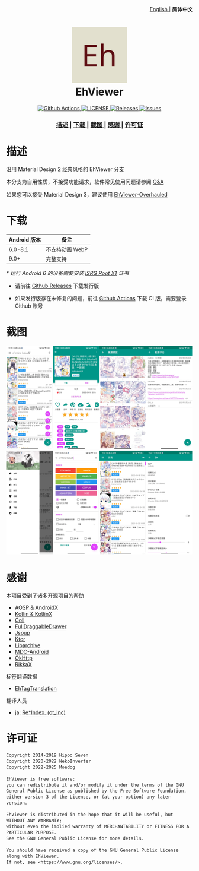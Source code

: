 <p align="right">
  <a href="/README.md">
  English
  </a>
  <span> | </span>
  <strong>简体中文</strong>
</p>

<h1 align="center">
  <img src="https://github.com/EhViewer-NekoInverter/Arts/blob/main/launcher_icon-web.webp" width="150" alt="EhViewer">
  <br>EhViewer<br>
</h1>

<p align="center">
  <a href="https://github.com/EhViewer-NekoInverter/EhViewer/actions/workflows/ci.yml">
    <img src="https://img.shields.io/github/actions/workflow/status/EhViewer-NekoInverter/EhViewer/ci.yml?style=flat-square" alt="Github Actions">
  </a>
  <a href="/LICENSE">
    <img src="https://img.shields.io/github/license/EhViewer-NekoInverter/EhViewer?style=flat-square" alt="LICENSE">
  </a>
  <a href="https://github.com/EhViewer-NekoInverter/Ehviewer/releases">
    <img src="https://img.shields.io/github/v/release/EhViewer-NekoInverter/Ehviewer?style=flat-square&include_prereleases" alt="Releases">
  </a>
  <a href="https://github.com/EhViewer-NekoInverter/EhViewer/issues">
    <img src="https://img.shields.io/github/issues/EhViewer-NekoInverter/EhViewer?style=flat-square" alt="Issues">
  </a>
</p>

<div align="center">
  <h3>
    <a href="#描述">
    描述
    </a>
    <span> | </span>
    <a href="#下载">
    下载
    </a>
    <span> | </span>
    <a href="#截图">
    截图
    </a>
    <span> | </span>
    <a href="#感谢">
    感谢
    </a>
    <span> | </span>
    <a href="#许可证">
    许可证
    </a>
  </h3>
</div>

# 描述

沿用 Material Design 2 经典风格的 EhViewer 分支

本分支为自用性质，不接受功能请求，软件常见使用问题请参阅 [Q&A](https://github.com/EhViewer-NekoInverter/EhViewer/issues/18)

如果您可以接受 Material Design 3，建议使用 [EhViewer-Overhauled](https://github.com/FooIbar/EhViewer)

# 下载

| Android 版本 | 备注         |
|------------|------------|
| 6.0-8.1    | 不支持动画 WebP |
| 9.0+       | 完整支持       |

<em>* 运行 Android 6 的设备需要安装 [ISRG Root X1](https://letsencrypt.org/certs/isrgrootx1.pem) 证书</em>

- 请前往 [Github Releases](https://github.com/EhViewer-NekoInverter/EhViewer/releases) 下载发行版

- 如果发行版存在未修复的问题，前往 [Github Actions](https://github.com/EhViewer-NekoInverter/EhViewer/actions/workflows/ci.yml) 下载 CI 版，需要登录 Github 账号

# 截图

![screenshot-01](https://github.com/EhViewer-NekoInverter/Arts/blob/main/screenshot-01.webp)
![screenshot-02](https://github.com/EhViewer-NekoInverter/Arts/blob/main/screenshot-02.webp)

# 感谢

本项目受到了诸多开源项目的帮助

- [AOSP & AndroidX](https://source.android.com/)
- [Kotlin & KotlinX](https://kotlinlang.org/)
- [Coil](https://coil-kt.github.io/coil/)
- [FullDraggableDrawer](https://github.com/PureWriter/FullDraggableDrawer)
- [Jsoup](https://jsoup.org/)
- [Ktor](https://ktor.io/)
- [Libarchive](http://www.libarchive.org/)
- [MDC-Android](https://github.com/material-components/material-components-android)
- [OkHttp](https://square.github.io/okhttp/)
- [RikkaX](https://github.com/RikkaApps/RikkaX)

标签翻译数据

- [EhTagTranslation](https://github.com/EhTagTranslation/Database)

翻译人员

- ja: [Re*Index. (ot_inc)](https://github.com/reindex-ot)

# 许可证

    Copyright 2014-2019 Hippo Seven
    Copyright 2020-2022 NekoInverter
    Copyright 2022-2025 Moedog

    EhViewer is free software:
    you can redistribute it and/or modify it under the terms of the GNU General Public License as published by the Free Software Foundation,
    either version 3 of the License, or (at your option) any later version.

    EhViewer is distributed in the hope that it will be useful, but WITHOUT ANY WARRANTY;
    without even the implied warranty of MERCHANTABILITY or FITNESS FOR A PARTICULAR PURPOSE.
    See the GNU General Public License for more details.

    You should have received a copy of the GNU General Public License along with EhViewer.
    If not, see <https://www.gnu.org/licenses/>.
